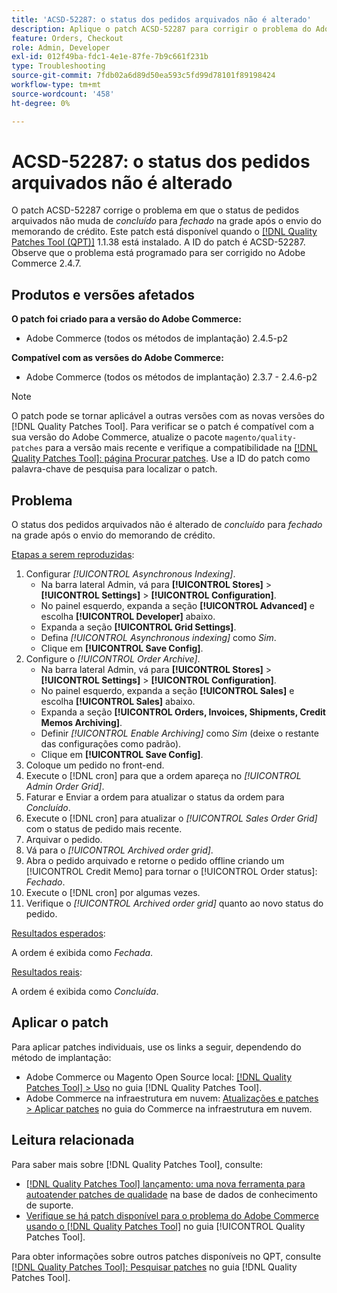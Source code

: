 ```yaml
---
title: 'ACSD-52287: o status dos pedidos arquivados não é alterado'
description: Aplique o patch ACSD-52287 para corrigir o problema do Adobe Commerce em que o status dos pedidos arquivados não muda de *concluído* para *fechado* na grade após o envio do memorando de crédito.
feature: Orders, Checkout
role: Admin, Developer
exl-id: 012f49ba-fdc1-4e1e-87fe-7b9c661f231b
type: Troubleshooting
source-git-commit: 7fdb02a6d89d50ea593c5fd99d78101f89198424
workflow-type: tm+mt
source-wordcount: '458'
ht-degree: 0%

---
```


# ACSD-52287: o status dos pedidos arquivados não é alterado

O patch ACSD-52287 corrige o problema em que o status de pedidos arquivados não muda de *concluído* para *fechado* na grade após o envio do memorando de crédito. Este patch está disponível quando o [[!DNL Quality Patches Tool (QPT)]](https://experienceleague.adobe.com/en/docs/commerce-operations/tools/quality-patches-tool/quality-patches-tool-to-self-serve-quality-patches) 1.1.38 está instalado. A ID do patch é ACSD-52287. Observe que o problema está programado para ser corrigido no Adobe Commerce 2.4.7.

## Produtos e versões afetados

**O patch foi criado para a versão do Adobe Commerce:**

* Adobe Commerce (todos os métodos de implantação) 2.4.5-p2

**Compatível com as versões do Adobe Commerce:**

* Adobe Commerce (todos os métodos de implantação) 2.3.7 - 2.4.6-p2

>[!NOTE]
>
>O patch pode se tornar aplicável a outras versões com as novas versões do [!DNL Quality Patches Tool]. Para verificar se o patch é compatível com a sua versão do Adobe Commerce, atualize o pacote `magento/quality-patches` para a versão mais recente e verifique a compatibilidade na [[!DNL Quality Patches Tool]: página Procurar patches](https://experienceleague.adobe.com/tools/commerce-quality-patches/index.html). Use a ID do patch como palavra-chave de pesquisa para localizar o patch.

## Problema

O status dos pedidos arquivados não é alterado de *concluído* para *fechado* na grade após o envio do memorando de crédito.

<u>Etapas a serem reproduzidas</u>:

1. Configurar *[!UICONTROL Asynchronous Indexing]*.
   * Na barra lateral Admin, vá para **[!UICONTROL Stores]** > **[!UICONTROL Settings]** > **[!UICONTROL Configuration]**.
   * No painel esquerdo, expanda a seção **[!UICONTROL Advanced]** e escolha **[!UICONTROL Developer]** abaixo.
   * Expanda a seção **[!UICONTROL Grid Settings]**.
   * Defina *[!UICONTROL Asynchronous indexing]* como *Sim*.
   * Clique em **[!UICONTROL Save Config]**.
1. Configure o *[!UICONTROL Order Archive]*.
   * Na barra lateral Admin, vá para **[!UICONTROL Stores]** > **[!UICONTROL Settings]** > **[!UICONTROL Configuration]**.
   * No painel esquerdo, expanda a seção **[!UICONTROL Sales]** e escolha **[!UICONTROL Sales]** abaixo.
   * Expanda a seção **[!UICONTROL Orders, Invoices, Shipments, Credit Memos Archiving]**.
   * Definir *[!UICONTROL Enable Archiving]* como *Sim* (deixe o restante das configurações como padrão).
   * Clique em **[!UICONTROL Save Config]**.
1. Coloque um pedido no front-end.
1. Execute o [!DNL cron] para que a ordem apareça no *[!UICONTROL Admin Order Grid]*.
1. Faturar e Enviar a ordem para atualizar o status da ordem para *Concluído*.
1. Execute o [!DNL cron] para atualizar o *[!UICONTROL Sales Order Grid]* com o status de pedido mais recente.
1. Arquivar o pedido.
1. Vá para o *[!UICONTROL Archived order grid]*.
1. Abra o pedido arquivado e retorne o pedido offline criando um [!UICONTROL Credit Memo] para tornar o [!UICONTROL Order status]: *Fechado*.
1. Execute o [!DNL cron] por algumas vezes.
1. Verifique o *[!UICONTROL Archived order grid]* quanto ao novo status do pedido.

<u>Resultados esperados</u>:

A ordem é exibida como *Fechada*.

<u>Resultados reais</u>:

A ordem é exibida como *Concluída*.

## Aplicar o patch

Para aplicar patches individuais, use os links a seguir, dependendo do método de implantação:

* Adobe Commerce ou Magento Open Source local: [[!DNL Quality Patches Tool] > Uso](/help/tools/quality-patches-tool/usage.md) no guia [!DNL Quality Patches Tool].
* Adobe Commerce na infraestrutura em nuvem: [Atualizações e patches > Aplicar patches](https://experienceleague.adobe.com/docs/commerce-cloud-service/user-guide/develop/upgrade/apply-patches.html) no guia do Commerce na infraestrutura em nuvem.

## Leitura relacionada

Para saber mais sobre [!DNL Quality Patches Tool], consulte:

* [[!DNL Quality Patches Tool] lançamento: uma nova ferramenta para autoatender patches de qualidade](https://experienceleague.adobe.com/en/docs/commerce-operations/tools/quality-patches-tool/quality-patches-tool-to-self-serve-quality-patches) na base de dados de conhecimento de suporte.
* [Verifique se há patch disponível para o problema do Adobe Commerce usando o  [!DNL Quality Patches Tool]](/help/tools/quality-patches-tool/patches-available-in-qpt/check-patch-for-magento-issue-with-magento-quality-patches.md) no guia [!UICONTROL Quality Patches Tool].


Para obter informações sobre outros patches disponíveis no QPT, consulte [[!DNL Quality Patches Tool]: Pesquisar patches](https://experienceleague.adobe.com/tools/commerce-quality-patches/index.html) no guia [!DNL Quality Patches Tool].

